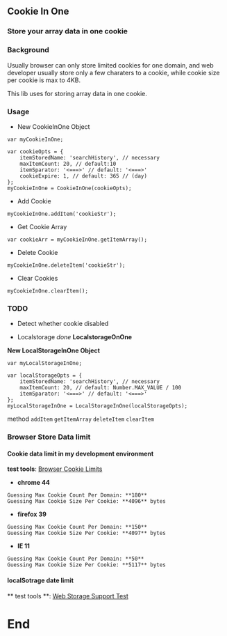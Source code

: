 ## Cookie In One ##

### Store your array data in one cookie ###

### Background ###

Usually browser can only store limited cookies for one domain, and web developer usually store only a few charaters to a cookie, while cookie size per cookie is max to 4KB.

This lib uses for storing array data in one cookie.

### Usage ###

* New CookieInOne Object

```
var myCookieInOne;

var cookieOpts = {
    itemStoredName: 'searchHistory', // necessary
    maxItemCount: 20, // default:10
    itemSparator: '<===>' // default: '<===>'
    cookieExpire: 1, // default: 365 // (day)
};
myCookieInOne = CookieInOne(cookieOpts);
```

* Add Cookie

```
myCookieInOne.addItem('cookieStr');
```

* Get Cookie Array

```
var cookieArr = myCookieInOne.getItemArray();
```

* Delete Cookie

```
myCookieInOne.deleteItem('cookieStr');
```

* Clear Cookies

```
myCookieInOne.clearItem();
```

### TODO ###

* Detect whether cookie disabled

* Localstorage 
*done* **LocalstorageOnOne**

**New LocalStorageInOne Object**

```
var myLocalStorageInOne;

var localStorageOpts = {
    itemStoredName: 'searchHistory', // necessary
    maxItemCount: 20, // default: Number.MAX_VALUE / 100
    itemSparator: '<===>' // default: '<===>'
};
myLocalStorageInOne = LocalStorageInOne(localStorageOpts);
```

method `addItem` `getItemArray` `deleteItem` `clearItem`


### Browser Store Data limit ###

#### Cookie data limit in my development environment ####

**test tools**: [Browser Cookie Limits][Browser Cookie Limits]

* **chrome 44**

```
Guessing Max Cookie Count Per Domain: **180**
Guessing Max Cookie Size Per Cookie: **4096** bytes
```

* **firefox 39**

```
Guessing Max Cookie Count Per Domain: **150**
Guessing Max Cookie Size Per Cookie: **4097** bytes
```

* **IE 11**

```
Guessing Max Cookie Count Per Domain: **50**
Guessing Max Cookie Size Per Cookie: **5117** bytes
```

#### localSotrage date limit ####

** test tools **: [Web Storage Support Test][Web Storage Support Test]

# End #

[cookieInOne]:https://github.com/CntChen/cookieInOne
[store search history in cookie demo]:http://cntchen.github.io/cookieInOne/test/index.html
[Browser Cookie Limits]:http://browsercookielimits.squawky.net/
[Web Storage Support Test]:http://dev-test.nemikor.com/web-storage/support-test/
